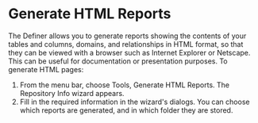 # Generate HTML Reports

The Definer allows you to generate reports showing the contents of your tables and columns, domains, and relationships in HTML format, so that they can be viewed with a browser such as Internet Explorer or Netscape. This can be useful for documentation or presentation purposes.
To generate HTML pages:

1. From the menu bar, choose Tools, Generate HTML Reports. The Repository Info wizard appears.
2. Fill in the required information in the wizard's dialogs. You can choose which reports are generated, and in which folder they are stored.